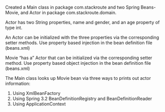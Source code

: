 Created a Main class in package com.stackroute and two Spring Beans- Movie, and Actor in package com.stackroute.domain.

Actor has two String properties, name and gender, and an age property of type int.

An Actor can be initialized with the three properties via the corresponding setter methods. Use
property based injection in the bean definition file (beans.xml)

Movie “has a” Actor that can be initialized via the corresponding setter method. Use property
based object injection in the bean definition file (beans.xml)

The Main class looks up Movie bean via three ways to prints out actor information:
1. Using XmlBeanFactory
2. Using Spring 3.2 BeanDefinitionRegistry and BeanDefinitionReader
3. Using ApplicationContext